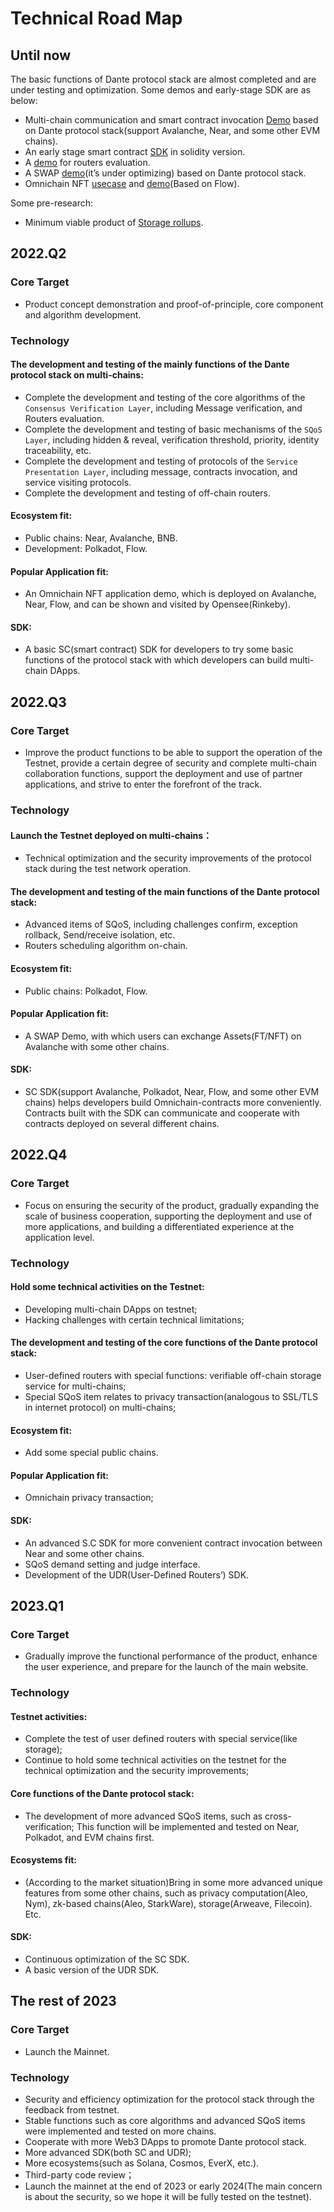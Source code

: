 # Technical Road Map

## Until now

The basic functions of Dante protocol stack are almost completed and are under testing and optimization. Some demos and early-stage SDK are as below:
* Multi-chain communication and smart contract invocation [Demo](https://github.com/dantenetwork/cross-chain-demo/tree/demo-video ) based on Dante protocol stack(support Avalanche, Near, and some other EVM chains).
* An early stage smart contract [SDK](https://github.com/dantenetwork/solidity-contract-template/tree/develop ) in solidity version.
* A [demo](https://github.com/dantenetwork/Routers-Evaluation-Demo ) for routers evaluation.
* A SWAP  [demo](https://github.com/dantenetwork/Demo-Swap/tree/dev )(it’s under optimizing) based on Dante protocol stack.
* Omnichain NFT [usecase](https://github.com/dantenetwork/KingHonorNFT/tree/demo-video ) and [demo](https://github.com/dantenetwork/cadence-contracts/tree/demo-video )(Based on Flow).

Some pre-research:
* Minimum viable product of [Storage rollups](https://github.com/dantenetwork/hackathon ).

## 2022.Q2
### Core Target
* Product concept demonstration and proof-of-principle, core component and algorithm development.
### Technology
#### The development and testing of the mainly functions of the Dante protocol stack on multi-chains: 
* Complete the development and testing of the core algorithms of the `Consensus Verification Layer`, including Message verification, and Routers evaluation.
* Complete the development and testing of basic mechanisms of the `SQoS Layer`, including hidden & reveal, verification threshold, priority, identity traceability, etc.
* Complete the development and testing of protocols of the `Service Presentation Layer`, including message, contracts invocation, and service visiting protocols.
* Complete the development and testing of off-chain routers.
#### Ecosystem fit:
* Public chains:  Near, Avalanche, BNB.
* Development: Polkadot, Flow.
#### Popular Application fit:
* An Omnichain NFT application demo, which is deployed on Avalanche, Near, Flow, and can be shown and visited by Opensee(Rinkeby).
#### SDK:
* A basic SC(smart contract) SDK for developers to try some basic functions of the protocol stack with which developers can build multi-chain DApps.

## 2022.Q3
### Core Target
* Improve the product functions to be able to support the operation of the Testnet, provide a certain degree of security and complete multi-chain collaboration functions, support the deployment and use of partner applications, and strive to enter the forefront of the track.
### Technology
#### Launch the Testnet deployed on multi-chains：
* Technical optimization and the security improvements of the protocol stack during the test network operation.
#### The development and testing of the main functions of the Dante protocol stack:
* Advanced items of SQoS, including challenges confirm, exception rollback, Send/receive isolation, etc.
* Routers scheduling algorithm on-chain.
#### Ecosystem fit:
* Public chains: Polkadot, Flow.
#### Popular Application fit:
* A SWAP Demo, with which users can exchange Assets(FT/NFT) on Avalanche with some other chains.
#### SDK:
* SC SDK(support Avalanche, Polkadot, Near, Flow, and some other EVM chains) helps developers build Omnichain-contracts more conveniently. Contracts built with the SDK can communicate and cooperate with contracts deployed on several different chains.

## 2022.Q4
### Core Target
* Focus on ensuring the security of the product, gradually expanding the scale of business cooperation, supporting the deployment and use of more applications, and building a differentiated experience at the application level.
### Technology
#### Hold some technical activities on the Testnet:
* Developing multi-chain DApps on testnet;
* Hacking challenges with certain technical limitations;
#### The development and testing of the core functions of the Dante protocol stack:
* User-defined routers with special functions: verifiable off-chain storage service for multi-chains;
* Special SQoS item relates to privacy transaction(analogous to SSL/TLS in internet protocol) on multi-chains;
#### Ecosystem fit:
* Add some special public chains.
#### Popular Application fit:
* Omnichain privacy transaction; 
#### SDK:
* An advanced S.C SDK for more convenient contract invocation between Near and some other chains.
* SQoS demand setting and judge interface.
* Development of the UDR(User-Defined Routers’) SDK.

## 2023.Q1
### Core Target
* Gradually improve the functional performance of the product, enhance the user experience, and prepare for the launch of the main website.
### Technology
#### Testnet activities:
* Complete the test of user defined routers with special service(like storage);
* Continue to hold some technical activities on the testnet for the technical optimization and the security improvements;
#### Core functions of the Dante protocol stack:
* The development of more advanced SQoS items, such as cross-verification; This function will be implemented and tested on Near, Polkadot, and EVM chains first.
#### Ecosystems fit:
* (According to the market situation)Bring in some more advanced unique features from some other chains, such as privacy computation(Aleo, Nym), zk-based chains(Aleo, StarkWare), storage(Arweave, Filecoin). Etc.
#### SDK:
* Continuous optimization of the SC SDK.
* A basic version of the UDR SDK.

## The rest of 2023
### Core Target
* Launch the Mainnet.
### Technology
* Security and efficiency optimization for the protocol stack through the feedback from testnet.
* Stable functions such as core algorithms and advanced SQoS items were implemented and tested on more chains.
* Cooperate with more Web3 DApps to promote Dante protocol stack.
* More advanced SDK(both SC and UDR);
* More ecosystems(such as Solana, Cosmos, EverX, etc.).
* Third-party code review；
* Launch the mainnet at the end of 2023 or early 2024(The main concern is about the security, so we hope it will be fully tested on the testnet). 

